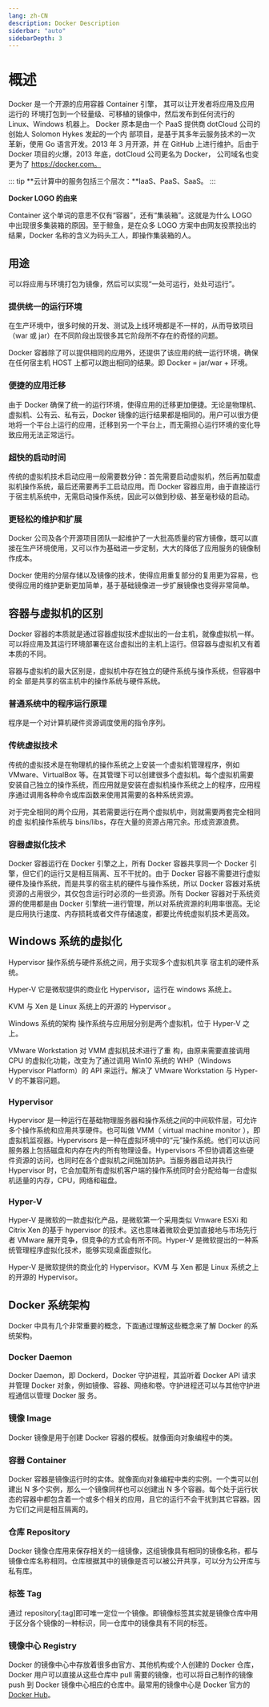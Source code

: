 ```yaml
---
lang: zh-CN
description: Docker Description
siderbar: "auto"
sidebarDepth: 3
---
```


# 概述

Docker 是一个开源的应用容器 Container 引擎， 其可以让开发者将应用及应用运行的 环境打包到一个轻量级、可移植的镜像中，然后发布到任何流行的 Linux、Windows 机器上。 Docker 原本是由一个 PaaS 提供商 dotCloud 公司的创始人 Solomon Hykes 发起的一个内 部项目，是基于其多年云服务技术的一次革新，使用 Go 语言开发。2013 年 3 月开源，并 在 GitHub 上进行维护。后由于 Docker 项目的火爆，2013 年底，dotCloud 公司更名为 Docker， 公司域名也变更为了 https://docker.com。

::: tip
**云计算中的服务包括三个层次：**IaaS、PaaS、SaaS。
:::

**Docker LOGO 的由来**

Container 这个单词的意思不仅有“容器”，还有“集装箱”。这就是为什么 LOGO 中出现很多集装箱的原因。至于鲸鱼，是在众多 LOGO 方案中由网友投票投出的结果，Docker 名称的含义为码头工人，即操作集装箱的人。

## 用途

可以将应用与环境打包为镜像，然后可以实现“一处可运行，处处可运行”。

### 提供统一的运行环境

在生产环境中，很多时候的开发、测试及上线环境都是不一样的，从而导致项目（war 或 jar）在不同阶段出现很多其它阶段所不存在的奇怪的问题。

Docker 容器除了可以提供相同的应用外，还提供了该应用的统一运行环境，确保在任何宿主机 HOST 上都可以跑出相同的结果。即 Docker = jar/war + 环境。

### 便捷的应用迁移

由于 Docker 确保了统一的运行环境，使得应用的迁移更加便捷。无论是物理机、虚拟机、公有云、私有云，Docker 镜像的运行结果都是相同的。用户可以很方便地将一个平台上运行的应用，迁移到另一个平台上，而无需担心运行环境的变化导致应用无法正常运行。

### 超快的启动时间

传统的虚拟机技术启动应用一般需要数分钟：首先需要启动虚拟机，然后再加载虚拟机操作系统，最后还需要再手工启动应用。而 Docker 容器应用，由于直接运行于宿主机系统中，无需启动操作系统，因此可以做到秒级、甚至毫秒级的启动。

### 更轻松的维护和扩展

Docker 公司及各个开源项目团队一起维护了一大批高质量的官方镜像，既可以直接在生产环境使用，又可以作为基础进一步定制，大大的降低了应用服务的镜像制作成本。

Docker 使用的分层存储以及镜像的技术，使得应用重复部分的复用更为容易，也使得应用的维护更新更加简单，基于基础镜像进一步扩展镜像也变得非常简单。

## 容器与虚拟机的区别

Docker 容器的本质就是通过容器虚拟技术虚拟出的一台主机，就像虚拟机一样。可以将应用及其运行环境部署在这台虚拟出的主机上运行。但容器与虚拟机又有着本质的不同。

容器与虚拟机的最大区别是，虚拟机中存在独立的硬件系统与操作系统，但容器中的全 部是共享的宿主机中的操作系统与硬件系统。

### 普通系统中的程序运行原理

程序是一个对计算机硬件资源调度使用的指令序列。

### 传统虚拟技术

传统的虚拟技术是在物理机的操作系统之上安装一个虚拟机管理程序，例如 VMware、VirtualBox 等。在其管理下可以创建很多个虚拟机。每个虚拟机需要安装自己独立的操作系统，而应用就是安装在虚拟机操作系统之上的程序，应用程序通过调用各种命令或库函数来使用其需要的各种系统资源。

对于完全相同的两个应用，其若需要运行在两个虚拟机中，则就需要两套完全相同的虚 拟机操作系统与 bins/libs，存在大量的资源占用冗余。形成资源浪费。

### 容器虚拟化技术

Docker 容器运行在 Docker 引擎之上，所有 Docker 容器共享同一个 Docker 引擎，但它们的运行又是相互隔离、互不干扰的。由于 Docker 容器不需要进行虚拟硬件及操作系统，而是共享的宿主机的硬件与操作系统，所以 Docker 容器对系统资源的占用很少，其仅包含运行时必须的一些资源。所有 Docker 容器对于系统资源的使用都是由 Docker 引擎统一进行管理，所以对系统资源的利用率很高。无论是应用执行速度、内存损耗或者文件存储速度，都要比传统虚拟机技术更高效。

## Windows 系统的虚拟化

Hypervisor 操作系统与硬件系统之间，用于实现多个虚拟机共享 宿主机的硬件系统。

Hyper-V 它是微软提供的商业化 Hypervisor，运行在 windows 系统上。

KVM 与 Xen 是 Linux 系统上的开源的 Hypervisor 。

Windows 系统的架构 操作系统与应用层分别是两个虚拟机，位于 Hyper-V 之上。

VMware Workstation 对 VMM 虚拟机技术进行了重 构，由原来需要直接调用 CPU 的虚拟化功能，改变为了通过调用 Win10 系统的 WHP（Windows Hypervisor Platform）的 API 来运行。解决了 VMware Workstation 与 Hyper-V 的不兼容问题。

### Hypervisor

Hypervisor 是一种运行在基础物理服务器和操作系统之间的中间软件层，可允许多个操作系统和应用共享硬件。也可叫做 VMM（ virtual machine monitor ），即虚拟机监视器。Hypervisors 是一种在虚拟环境中的“元”操作系统。他们可以访问服务器上包括磁盘和内存在内的所有物理设备。Hypervisors 不但协调着这些硬件资源的访问，也同时在各个虚拟机之间施加防护。当服务器启动并执行 Hypervisor 时，它会加载所有虚拟机客户端的操作系统同时会分配给每一台虚拟机适量的内存，CPU，网络和磁盘。

### Hyper-V

Hyper-V 是微软的一款虚拟化产品，是微软第一个采用类似 Vmware ESXi 和 Citrix Xen 的基于 hypervisor 的技术。这也意味着微软会更加直接地与市场先行者 VMware 展开竞争，但竞争的方式会有所不同。Hyper-V 是微软提出的一种系统管理程序虚拟化技术，能够实现桌面虚拟化。

Hyper-V 是微软提供的商业化的 Hypervisor。KVM 与 Xen 都是 Linux 系统之上的开源的 Hypervisor。

## Docker 系统架构

Docker 中具有几个非常重要的概念，下面通过理解这些概念来了解 Docker 的系统架构。

### Docker Daemon

Docker Daemon，即 Dockerd，Docker 守护进程，其监听着 Docker API 请求并管理 Docker 对象，例如镜像、容器、网络和卷。守护进程还可以与其他守护进程通信以管理 Docker 服 务。

### 镜像 Image

Docker 镜像是用于创建 Docker 容器的模板。就像面向对象编程中的类。

### 容器 Container

Docker 容器是镜像运行时的实体。就像面向对象编程中类的实例。一个类可以创建出 N 多个实例，那么一个镜像同样也可以创建出 N 多个容器。每个处于运行状态的容器中都包含着一个或多个相关的应用，且它的运行不会干扰到其它容器。因为它们之间是相互隔离的。

### 仓库 Repository

Docker 镜像仓库用来保存相关的一组镜像，这组镜像具有相同的镜像名称，都与镜像仓库名称相同。仓库根据其中的镜像是否可以被公开共享，可以分为公开库与私有库。

### 标签 Tag

通过 repository[:tag]即可唯一定位一个镜像。即镜像标签其实就是镜像仓库中用于区分各个镜像的一种标识，同一仓库中的镜像具有不同的标签。

### 镜像中心 Registry

Docker 的镜像中心中存放着很多由官方、其他机构或个人创建的 Docker 仓库，Docker 用户可以直接从这些仓库中 pull 需要的镜像，也可以将自己制作的镜像 push 到 Docker 镜像中心相应的仓库中。最常用的镜像中心是 Docker 官方的[Docker Hub](https://hub.docker.com)。
